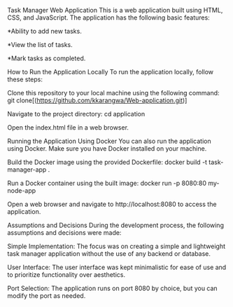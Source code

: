 Task Manager Web Application
This is a web application built using HTML, CSS, and JavaScript. The application has the following basic features:

*Ability to add new tasks.

*View the list of tasks.

*Mark tasks as completed.

How to Run the Application Locally
To run the application locally, follow these steps:

Clone this repository to your local machine using the following command: git clone[(https://github.com/kkarangwa/Web-application.git)]

Navigate to the project directory: cd application

Open the index.html file in a web browser.

Running the Application Using Docker
You can also run the application using Docker. Make sure you have Docker installed on your machine.

Build the Docker image using the provided Dockerfile: docker build -t task-manager-app .

Run a Docker container using the built image: docker run -p 8080:80 my-node-app

Open a web browser and navigate to http://localhost:8080 to access the application.

Assumptions and Decisions
During the development process, the following assumptions and decisions were made:

Simple Implementation: The focus was on creating a simple and lightweight task manager application without the use of any backend or database.

User Interface: The user interface was kept minimalistic for ease of use and to prioritize functionality over aesthetics.

Port Selection: The application runs on port 8080 by choice, but you can modify the port as needed.
